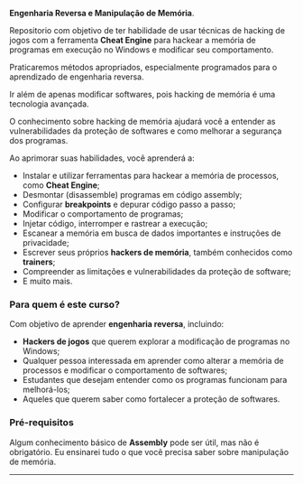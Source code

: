 
**Engenharia Reversa e Manipulação de Memória**.

Repositorio com objetivo de ter habilidade de usar técnicas de hacking de jogos com a ferramenta **Cheat Engine** para hackear a memória de programas em execução no Windows e modificar seu comportamento.

Praticaremos métodos apropriados, especialmente programados para o aprendizado de engenharia reversa.

Ir além de apenas modificar softwares, pois hacking de memória é uma tecnologia avançada.

O conhecimento sobre hacking de memória ajudará você a entender as vulnerabilidades da proteção de softwares e como melhorar a segurança dos programas.

Ao aprimorar suas habilidades, você aprenderá a:

- Instalar e utilizar ferramentas para hackear a memória de processos, como **Cheat Engine**;
- Desmontar (disassemble) programas em código assembly;
- Configurar **breakpoints** e depurar código passo a passo;
- Modificar o comportamento de programas;
- Injetar código, interromper e rastrear a execução;
- Escanear a memória em busca de dados importantes e instruções de privacidade;
- Escrever seus próprios **hackers de memória**, também conhecidos como **trainers**;
- Compreender as limitações e vulnerabilidades da proteção de software;
- E muito mais.

### Para quem é este curso?

Com objetivo de aprender **engenharia reversa**, incluindo:

- **Hackers de jogos** que querem explorar a modificação de programas no Windows;
- Qualquer pessoa interessada em aprender como alterar a memória de processos e modificar o comportamento de softwares;
- Estudantes que desejam entender como os programas funcionam para melhorá-los;
- Aqueles que querem saber como fortalecer a proteção de softwares.

### Pré-requisitos

Algum conhecimento básico de **Assembly** pode ser útil, mas não é obrigatório. Eu ensinarei tudo o que você precisa saber sobre manipulação de memória.

---

